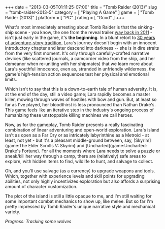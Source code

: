 +++
date = "2013-03-05T01:11:25-07:00"
title = "Tomb Raider (2013)"
slug = "tomb-raider-2013-5"
category = [ "Playing A Game" ]
game = [ "Tomb Raider (2013)" ]
platform = [ "PC" ]
rating = [ "Good" ]
+++

What's most immediately arresting about Tomb Raider is that the sinking-ship scene - you know, the one from the reveal trailer <a href="http://www.joystiq.com/2011/06/03/lara-croft-gets-primitive-in-new-tomb-raider-trailer/">way back in 2011</a> - isn't just early in the game, it's <b>the beginning</b>.  In a blunt retort to <a href="http://en.wikipedia.org/wiki/Raiders_of_the_Lost_Ark">30 years of adventure-story tradition</a>, Lara's journey doesn't begin with an innocent introductory chapter and later descend into darkness -- she is in dire straits from the very first moment.  It's only through carefully-crafted narrative devices (like scattered journals, a camcorder video from the ship, and her demeanor when re-uniting with her shipmates) that we learn more about Lara's youthful innocence, even as, stranded in unfriendly wilderness, the game's high-tension action sequences test her physical and emotional limits.

Which isn't to say that this is a down-to-earth tale of human adversity.  It is, at the end of the day, still a video game; Lara rapidly becomes a master killer, mowing through waves of hostiles with bow and gun.  But, at least so far as I've played, her bloodthirst is less pronounced than Nathan Drake's.  This game feels like an iterative step in the industry's ongoing process of humanizing these unstoppable killing machines we call heroes.

Now, as for the gameplay, Tomb Raider presents a really fascinating combination of linear adventuring and open-world exploration.  Lara's island isn't as open as a Far Cry or as intricately labyrinthine as a Metroid - at least, not yet - but it's a pleasant middle-ground between, say, [Skyrim](game:The Elder Scrolls V: Skyrim) and [Uncharted](game:Uncharted: Drake's Fortune).  For all the moments where Lara needs to solve a puzzle or sneak/kill her way through a camp, there are (relatively) safe areas to explore, with hidden items to find, wildlife to hunt, and salvage to collect.

Oh, and you'll use salvage (as a currency) to upgrade weapons and tools.  Which, together with experience levels and skill points for upgrading abilities, not only highly incentivizes exploration but also affords a surprising amount of character customization.

The plot of the island is still a little opaque to me, and I'm still waiting for some important combat mechanics to show up, like melee.  But so far I'm pretty impressed by Tomb Raider's unique narrative style and mechanical variety.

<i>Progress: Tracking some wolves</i>